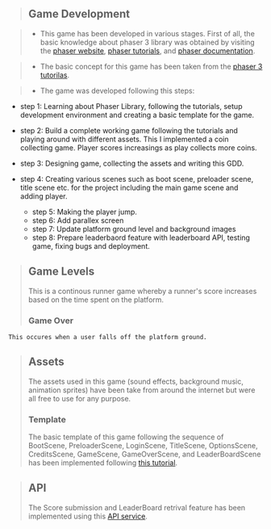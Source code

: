 > ## Game Development

> - This game has been developed in various stages. First of all, the basic knowledge about phaser 3 library was obtained by visiting the [phaser website](https://phaser.io/), [phaser tutorials](https://phaser.io/tutorials/getting-started-phaser3), and [phaser documentation](https://photonstorm.github.io/phaser3-docs/).

> - The basic concept for this game has been taken from the [phaser 3 tutorilas](https://phaser.io/tutorials/).

> - The game was developed following this steps:

- step 1: Learning about Phaser Library, following the tutorials, setup development environment and creating a basic template for the game.

- step 2: Build a complete working game following the tutorials and playing around with different assets. This I implemented a coin collecting game. Player scores increasings as play collects more coins.

- step 3: Designing game, collecting the assets and writing this GDD.

- step 4: Creating various scenes such as boot scene, preloader scene, title scene etc. for the project including the main game scene and adding player.

  - step 5: Making the player jump.
  - step 6: Add parallex screen
  - step 7: Update platform ground level and background images
  - step 8: Prepare leaderbaord feature with leaderboard API, testing game, fixing bugs and deployment.

> ## Game Levels
>
> This is a continous runner game whereby a runner's score increases based on the time spent on the platform.
>
> ### Game Over

    This occures when a user falls off the platform ground.

> ## Assets
>
> The assets used in this game (sound effects, background music, animation sprites) have been take from around the internet but were all free to use for any purpose.
>
> ### Template
>
> The basic template of this game following the sequence of BootScene, PreloaderScene, LoginScene, TitleScene, OptionsScene, CreditsScene, GameScene, GameOverScene, and LeaderBoardScene has been implemented following [this tutorial](https://phasertutorials.com/creating-a-phaser-3-template-part-1/).

> ## API
>
> The Score submission and LeaderBoard retrival feature has been implemented using this [API service](https://www.notion.so/Leaderboard-API-service-24c0c3c116974ac49488d4eb0267ade3).
